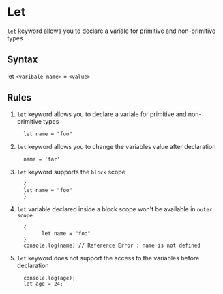 # Let

`let` keyword allows you to declare a variale for primitive and non-primitive types

## Syntax

let `<varibale-name>` = `<value>`

## Rules

1. `let` keyword allows you to declare a variale for primitive and non-primitive types
      
         let name = "foo"

2. `let` keyword allows you to change the variables value after declaration

         name = 'far'
   
3. `let` keyword supports the `block` scope

         {
         let name = "foo"
         }
   

4. `let` variable declared inside a block scope won't be available in `outer scope`

         {
               let name = "foo"
         }
         console.log(name) // Reference Error : name is not defined
            
      
     
6. `let` keyword does not support the access to the variables before declaration

         console.log(age);
         let age = 24;
   
